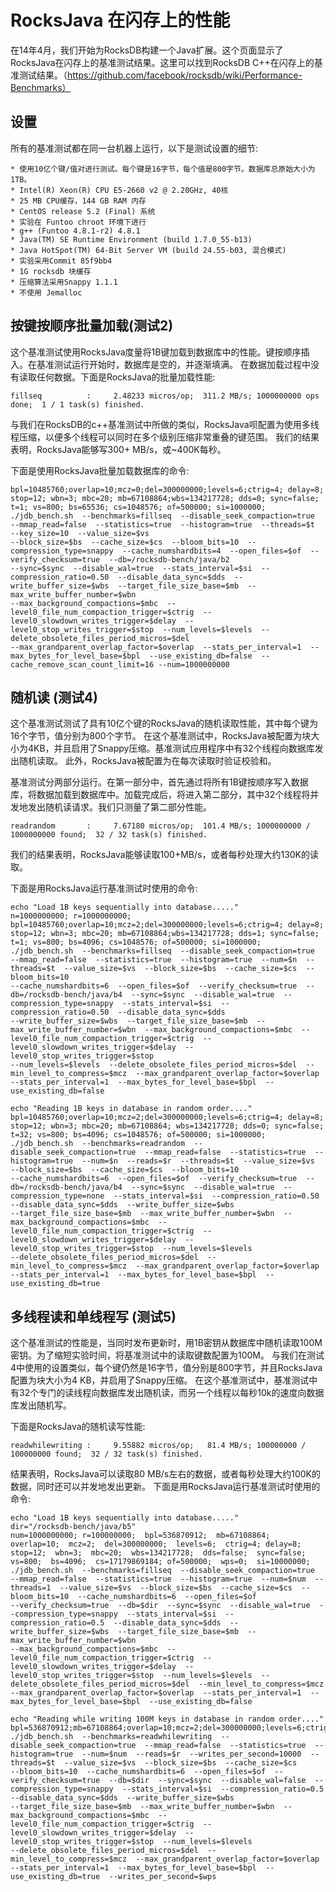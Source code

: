 # RocksJava 在闪存上的性能

在14年4月，我们开始为RocksDB构建一个Java扩展。这个页面显示了RocksJava在闪存上的基准测试结果。这里可以找到RocksDB C++在闪存上的基准测试结果。（https://github.com/facebook/rocksdb/wiki/Performance-Benchmarks）

## 设置

所有的基准测试都在同一台机器上运行，以下是测试设置的细节:
    
    * 使用10亿个键/值对进行测试。每个键是16字节，每个值是800字节。数据库总原始大小为1TB。
    * Intel(R) Xeon(R) CPU E5-2660 v2 @ 2.20GHz, 40核
    * 25 MB CPU缓存，144 GB RAM 内存
    * CentOS release 5.2 (Final) 系统
    * 实验在 Funtoo chroot 环境下进行
    * g++ (Funtoo 4.8.1-r2) 4.8.1
    * Java(TM) SE Runtime Environment (build 1.7.0_55-b13)
    * Java HotSpot(TM) 64-Bit Server VM (build 24.55-b03, 混合模式)
    * 实验采用Commit 85f9bb4
    * 1G rocksdb 块缓存
    * 压缩算法采用Snappy 1.1.1
    * 不使用 Jemalloc              

## 按键按顺序批量加载(测试2)

这个基准测试使用RocksJava度量将1B键加载到数据库中的性能。键按顺序插入。在基准测试运行开始时，数据库是空的，并逐渐填满。
在数据加载过程中没有读取任何数据。下面是RocksJava的批量加载性能:

    fillseq          :     2.48233 micros/op;  311.2 MB/s; 1000000000 ops done;  1 / 1 task(s) finished.

与我们在RocksDB的c++基准测试中所做的类似，RocksJava呗配置为使用多线程压缩，以便多个线程可以同时在多个级别压缩非常重叠的键范围。
我们的结果表明，RocksJava能够写300+ MB/s，或~400K每秒。

下面是使用RocksJava批量加载数据库的命令:

    bpl=10485760;overlap=10;mcz=0;del=300000000;levels=6;ctrig=4; delay=8; stop=12; wbn=3; mbc=20; mb=67108864;wbs=134217728; dds=0; sync=false; t=1; vs=800; bs=65536; cs=1048576; of=500000; si=1000000;
    ./jdb_bench.sh  --benchmarks=fillseq  --disable_seek_compaction=true  --mmap_read=false  --statistics=true  --histogram=true  --threads=$t  --key_size=10  --value_size=$vs  
    --block_size=$bs  --cache_size=$cs  --bloom_bits=10  --compression_type=snappy  --cache_numshardbits=4  --open_files=$of  --verify_checksum=true  --db=/rocksdb-bench/java/b2  
    --sync=$sync  --disable_wal=true  --stats_interval=$si  --compression_ratio=0.50  --disable_data_sync=$dds  --write_buffer_size=$wbs  --target_file_size_base=$mb  --max_write_buffer_number=$wbn  
    --max_background_compactions=$mbc  --level0_file_num_compaction_trigger=$ctrig  --level0_slowdown_writes_trigger=$delay  --level0_stop_writes_trigger=$stop  --num_levels=$levels  --delete_obsolete_files_period_micros=$del  
    --max_grandparent_overlap_factor=$overlap  --stats_per_interval=1  --max_bytes_for_level_base=$bpl  --use_existing_db=false  --cache_remove_scan_count_limit=16 --num=1000000000

## 随机读 (测试4)

这个基准测试测试了具有10亿个键的RocksJava的随机读取性能，其中每个键为16个字节，值分别为800个字节。
在这个基准测试中，RocksJava被配置为块大小为4KB，并且启用了Snappy压缩。基准测试应用程序中有32个线程向数据库发出随机读取。
此外，RocksJava被配置为在每次读取时验证校验和。

基准测试分两部分运行。在第一部分中，首先通过将所有1B键按顺序写入数据库，将数据加载到数据库中。加载完成后，将进入第二部分，其中32个线程将并发地发出随机读请求。我们只测量了第二部分性能。

    readrandom       :     7.67180 micros/op;  101.4 MB/s; 1000000000 / 1000000000 found;  32 / 32 task(s) finished.

我们的结果表明，RocksJava能够读取100+MB/s，或者每秒处理大约130K的读取。

下面是用RocksJava运行基准测试时使用的命令:

    echo "Load 1B keys sequentially into database....."
    n=1000000000; r=1000000000; bpl=10485760;overlap=10;mcz=2;del=300000000;levels=6;ctrig=4; delay=8; stop=12; wbn=3; mbc=20; mb=67108864;wbs=134217728; dds=1; sync=false; t=1; vs=800; bs=4096; cs=1048576; of=500000; si=1000000;
    ./jdb_bench.sh  --benchmarks=fillseq  --disable_seek_compaction=true  --mmap_read=false  --statistics=true  --histogram=true  --num=$n  --threads=$t  --value_size=$vs  --block_size=$bs  --cache_size=$cs  --bloom_bits=10  
    --cache_numshardbits=6  --open_files=$of  --verify_checksum=true  --db=/rocksdb-bench/java/b4  --sync=$sync  --disable_wal=true  --compression_type=snappy  --stats_interval=$si  --compression_ratio=0.50  --disable_data_sync=$dds  
    --write_buffer_size=$wbs  --target_file_size_base=$mb  --max_write_buffer_number=$wbn  --max_background_compactions=$mbc  --level0_file_num_compaction_trigger=$ctrig  --level0_slowdown_writes_trigger=$delay  --level0_stop_writes_trigger=$stop  
    --num_levels=$levels  --delete_obsolete_files_period_micros=$del  --min_level_to_compress=$mcz  --max_grandparent_overlap_factor=$overlap  --stats_per_interval=1  --max_bytes_for_level_base=$bpl  --use_existing_db=false

    echo "Reading 1B keys in database in random order...."
    bpl=10485760;overlap=10;mcz=2;del=300000000;levels=6;ctrig=4; delay=8; stop=12; wbn=3; mbc=20; mb=67108864; wbs=134217728; dds=0; sync=false; t=32; vs=800; bs=4096; cs=1048576; of=500000; si=1000000;
    ./jdb_bench.sh  --benchmarks=readrandom  --disable_seek_compaction=true  --mmap_read=false  --statistics=true  --histogram=true  --num=$n  --reads=$r  --threads=$t  --value_size=$vs  --block_size=$bs  --cache_size=$cs  --bloom_bits=10  
    --cache_numshardbits=6  --open_files=$of  --verify_checksum=true  --db=/rocksdb-bench/java/b4  --sync=$sync  --disable_wal=true  --compression_type=none  --stats_interval=$si  --compression_ratio=0.50  --disable_data_sync=$dds  --write_buffer_size=$wbs  
    --target_file_size_base=$mb  --max_write_buffer_number=$wbn  --max_background_compactions=$mbc  --level0_file_num_compaction_trigger=$ctrig  --level0_slowdown_writes_trigger=$delay  --level0_stop_writes_trigger=$stop  --num_levels=$levels  
    --delete_obsolete_files_period_micros=$del  --min_level_to_compress=$mcz  --max_grandparent_overlap_factor=$overlap  --stats_per_interval=1  --max_bytes_for_level_base=$bpl  --use_existing_db=true

## 多线程读和单线程写 (测试5)

这个基准测试的性能是，当同时发布更新时，用1B密钥从数据库中随机读取100M密钥。为了缩短实验时间，将基准测试中的读取键数配置为100M。
与我们在测试4中使用的设置类似，每个键仍然是16字节，值分别是800字节，并且RocksJava配置为块大小为4 KB，并启用了Snappy压缩。
在这个基准测试中，基准测试中有32个专门的读线程向数据库发出随机读，而另一个线程以每秒10k的速度向数据库发出随机写。

下面是RocksJava的随机读写性能:

    readwhilewriting :     9.55882 micros/op;   81.4 MB/s; 100000000 / 100000000 found;  32 / 32 task(s) finished.

结果表明，RocksJava可以读取80 MB/s左右的数据，或者每秒处理大约100K的数据，同时还可以并发地发出更新。
下面是用RocksJava运行基准测试时使用的命令:

    echo "Load 1B keys sequentially into database....."
    dir="/rocksdb-bench/java/b5"
    num=1000000000; r=100000000;  bpl=536870912;  mb=67108864;  overlap=10;  mcz=2;  del=300000000;  levels=6;  ctrig=4; delay=8;  stop=12;  wbn=3;  mbc=20;  wbs=134217728;  dds=false;  sync=false;  vs=800;  bs=4096;  cs=17179869184; of=500000;  wps=0;  si=10000000;
    ./jdb_bench.sh  --benchmarks=fillseq  --disable_seek_compaction=true  --mmap_read=false  --statistics=true  --histogram=true  --num=$num  --threads=1  --value_size=$vs  --block_size=$bs  --cache_size=$cs  --bloom_bits=10  --cache_numshardbits=6  --open_files=$of  
    --verify_checksum=true  --db=$dir  --sync=$sync  --disable_wal=true  --compression_type=snappy  --stats_interval=$si  --compression_ratio=0.5  --disable_data_sync=$dds  --write_buffer_size=$wbs  --target_file_size_base=$mb  --max_write_buffer_number=$wbn  
    --max_background_compactions=$mbc  --level0_file_num_compaction_trigger=$ctrig  --level0_slowdown_writes_trigger=$delay  --level0_stop_writes_trigger=$stop  --num_levels=$levels  --delete_obsolete_files_period_micros=$del  --min_level_to_compress=$mcz  
    --max_grandparent_overlap_factor=$overlap  --stats_per_interval=1  --max_bytes_for_level_base=$bpl  --use_existing_db=false

    echo "Reading while writing 100M keys in database in random order...."
    bpl=536870912;mb=67108864;overlap=10;mcz=2;del=300000000;levels=6;ctrig=4;delay=8;stop=12;wbn=3;mbc=20;wbs=134217728;dds=false;sync=false;t=32;vs=800;bs=4096;cs=17179869184;of=500000;wps=10000;si=10000000;
    ./jdb_bench.sh  --benchmarks=readwhilewriting  --disable_seek_compaction=true  --mmap_read=false  --statistics=true  --histogram=true  --num=$num  --reads=$r  --writes_per_second=10000  --threads=$t  --value_size=$vs  --block_size=$bs  --cache_size=$cs  
    --bloom_bits=10  --cache_numshardbits=6  --open_files=$of  --verify_checksum=true  --db=$dir  --sync=$sync  --disable_wal=false  --compression_type=snappy  --stats_interval=$si  --compression_ratio=0.5  --disable_data_sync=$dds  --write_buffer_size=$wbs  
    --target_file_size_base=$mb  --max_write_buffer_number=$wbn  --max_background_compactions=$mbc  --level0_file_num_compaction_trigger=$ctrig  --level0_slowdown_writes_trigger=$delay  --level0_stop_writes_trigger=$stop  --num_levels=$levels  
    --delete_obsolete_files_period_micros=$del  --min_level_to_compress=$mcz  --max_grandparent_overlap_factor=$overlap  --stats_per_interval=1  --max_bytes_for_level_base=$bpl  --use_existing_db=true  --writes_per_second=$wps

    